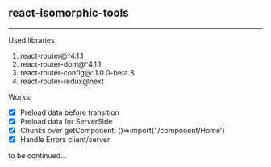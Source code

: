 ## react-isomorphic-tools ##


----------

Used libraries

 1. react-router@^4.1.1
 2. react-router-dom@^4.1.1
 3. react-router-config@^1.0.0-beta.3
 4. react-router-redux@next

Works:

 - [x] Preload data before transition
 - [x] Preload data for ServerSide
 - [x] Chunks over getComponent: ()=>import('./component/Home')
 - [x] Handle Errors client/server
 
to be continued...